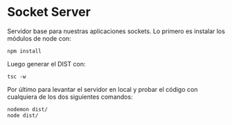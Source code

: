 # Socket Server
Servidor base para nuestras aplicaciones sockets. Lo primero es instalar los módulos de node con:

```
npm install
```

Luego generar el DIST con:

```
tsc -w
```

Por último para levantar el servidor en local y probar el código con cualquiera de los dos siguientes comandos:

```
nodemon dist/
node dist/
```